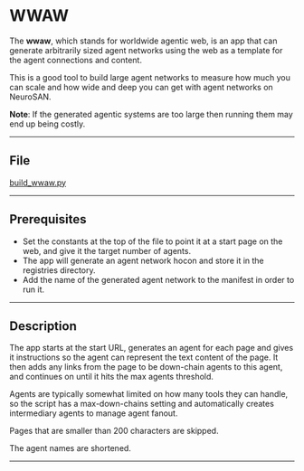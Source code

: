 # WWAW

The **wwaw**, which stands for worldwide agentic web, is an app that can generate arbitrarily sized agent networks using the web as a template for the agent connections and content.

This is a good tool to build large agent networks to measure how much you can scale and how wide and deep you can get with agent networks on NeuroSAN. 

**Note**: If the generated agentic systems are too large then running them may end up being costly.

---

## File

[build_wwaw.py](../../apps/wwaw/build_wwaw.py)

---

## Prerequisites


- Set the constants at the top of the file to point it at a start page on the web, and give it the target number of agents.
- The app will generate an agent network hocon and store it in the registries directory.
- Add the name of the generated agent network to the manifest in order to run it.

---

## Description

The app starts at the start URL, generates an agent for each page and gives it instructions so the agent can represent the text content of the page. It then adds any links from the page to be down-chain agents to this agent, and continues on until it hits the max agents threshold.

Agents are typically somewhat limited on how many tools they can handle, so the script has a max-down-chains setting and automatically creates intermediary agents to manage agent fanout.

Pages that are smaller than 200 characters are skipped.

The agent names are shortened.


---
